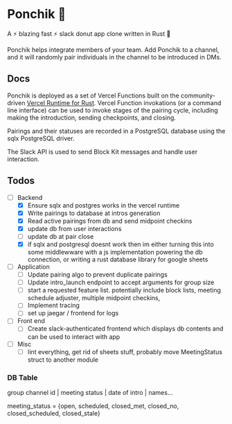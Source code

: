 # Ponchik 🍩

A ⚡ blazing fast ⚡ slack donut app clone written in Rust 🦀

Ponchik helps integrate members of your team. Add Ponchik to a channel, and it will randomly pair individuals in the channel to be introduced in DMs. 

## Docs

Ponchik is deployed as a set of Vercel Functions built on the community-driven [Vercel Runtime for Rust](https://github.com/vercel-community/rust). Vercel Function invokations (or a command line interface) can be used to invoke stages of the pairing cycle, including making the introduction, sending checkpoints, and closing.

Pairings and their statuses are recorded in a PostgreSQL database using the sqlx PostgreSQL driver.

The Slack API is used to send Block Kit messages and handle user interaction.

## Todos
- [ ] Backend
    - [x] Ensure sqlx and postgres works in the vercel runtime
    - [x] Write pairings to database at intros generation
    - [x] Read active pairings from db and send midpoint checkins
    - [x] update db from user interactions
    - [ ] update db at pair close
    - [x] if sqlx and postgresql doesnt work then im either turning this into some middlewware with a js implementation powering the db connection, or writing a rust database library for google sheets
- [ ] Application 
    - [ ] Update pairing algo to prevent duplicate pairings
    - [ ] Update intro_launch endpoint to accept arguments for group size
    - [ ] start a requested feature list. potentially include block lists, meeting schedule adjuster, multiple midpoint checkins,
    - [ ] Implement tracing 
    - [ ] set up jaegar / frontend for logs 
- [ ] Front end 
    - [ ] Create slack-authenticated frontend which displays db contents and can be used to interact with app
- [ ] Misc
    - [ ] lint everything, get rid of sheets stuff, probably move MeetingStatus struct to another module

### DB Table
group channel id | meeting status | date of intro | names...

meeting_status = {open, scheduled, closed_met, closed_no, closed_scheduled, closed_stale}
